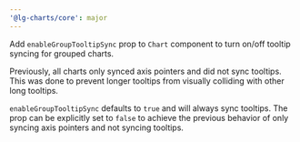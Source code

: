 ```yaml
---
'@lg-charts/core': major
---
```


Add `enableGroupTooltipSync` prop to `Chart` component to turn on/off tooltip syncing for grouped charts.

Previously, all charts only synced axis pointers and did not sync tooltips. This was done to prevent longer tooltips from visually colliding with other long tooltips.

`enableGroupTooltipSync` defaults to `true` and will always sync tooltips. The prop can be explicitly set to `false` to achieve the previous behavior of only syncing axis pointers and not syncing tooltips.
